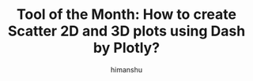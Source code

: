 ---
layout: post
title:  "Tool of the Month: How to create Scatter 2D and 3D plots using Dash by Plotly?"
author: himanshu
categories: [ data visualization, Dash ]
image: assets/images/4.jpg
tags: [featured]
---